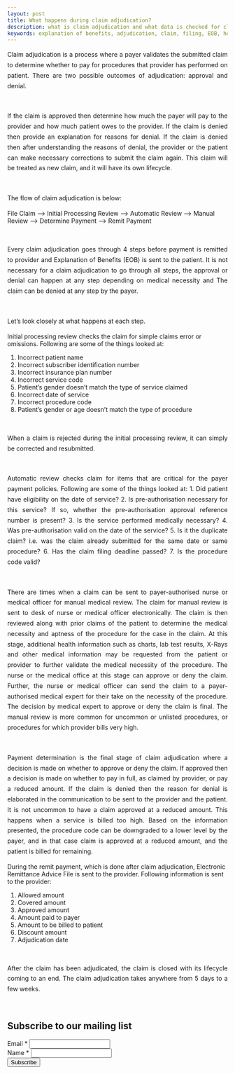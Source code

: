 ```yaml
---
layout: post
title: What happens during claim adjudication?
description: what is claim adjudication and what data is checked for claim adjudication?
keywords: explanation of benefits, adjudication, claim, filing, EOB, health insurance, remittance, electronic remittance, initial review, payer, provider, payment, claim review
---
```


<p style="text-align: justify;line-height: 1.7">
Claim adjudication is a process where a payer validates the submitted claim to determine whether to pay for procedures that provider has performed on patient. There are two possible outcomes of adjudication: approval and denial. 
</p> <br />

<p style="text-align: justify;line-height: 1.7">
If the claim is approved then determine how much the payer will pay to the provider and how much patient owes to the provider. If the claim is denied then provide an explanation for reasons for denial. If the claim is denied then after understanding the reasons of denial, the provider or the patient can make necessary corrections to submit the claim again. This claim will be treated as new claim, and it will have its own lifecycle. 
</p> <br />

<p style="text-align: justify;line-height: 1.7">
The flow of claim adjudication is below:

File Claim --> Initial Processing Review --> Automatic Review --> Manual Review --> Determine Payment --> Remit Payment
</p> <br />

<p style="text-align: justify;line-height: 1.7">
Every claim adjudication goes through 4 steps before payment is remitted to provider and Explanation of Benefits (EOB) is sent to the patient. It is not necessary for a claim adjudication to go through all steps, the approval or denial can happen at any step depending on medical necessity and The claim can be denied at any step by the payer.
</p> <br />

<p style="text-align: justify;line-height: 1.7">
Let’s look closely at what happens at each step. 


Initial processing review checks the claim for simple claims error or omissions. Following are some of the things looked at: 
1. Incorrect patient name 
2. Incorrect subscriber identification number
3. Incorrect insurance plan number
4. Incorrect service code
5. Patient’s gender doesn’t match the type of service claimed
6. Incorrect date of service
7. Incorrect procedure code
8. Patient’s gender or age doesn’t match the type of procedure
</p> <br />

<p style="text-align: justify;line-height: 1.7">
When a claim is rejected during the initial processing review, it can simply be corrected and resubmitted.
</p> <br />

<p style="text-align: justify;line-height: 1.7">
Automatic review checks claim for items that are critical for the payer payment policies. Following are some of the things looked at:
1. Did patient have eligibility on the date of service?
2. Is pre-authorisation necessary for this service? If so, whether the pre-authorisation approval reference number is present? 
3. Is the service performed medically necessary?
4. Was pre-authorisation valid on the date of the service?
5. Is it the duplicate claim? i.e. was the claim already submitted for the same date or same procedure?
6. Has the claim filing deadline passed? 
7. Is the procedure code valid?
</p> <br />

<p style="text-align: justify;line-height: 1.7">
There are times when a claim can be sent to payer-authorised nurse or medical officer for manual medical review. The claim for manual review is sent to desk of nurse or medical officer electronically. The claim is then reviewed along with prior claims of the patient to determine the medical necessity and aptness of the procedure for the case in the claim. At this stage, additional health information such as charts, lab test results, X-Rays and other medical information may be requested from the patient or provider to further validate the medical necessity of the procedure. The nurse or the medical office at this stage can approve or deny the claim. Further, the nurse or medical officer can send the claim to a payer-authorised medical expert for their take on the necessity of the procedure. The decision by medical expert to approve or deny the claim is final. The manual review is more common for uncommon or unlisted procedures, or procedures for which provider bills very high.
</p> <br />

<p style="text-align: justify;line-height: 1.7">
Payment determination is the final stage of claim adjudication where a decision is made on whether to approve or deny the claim. If approved then a decision is made on whether to pay in full, as claimed by provider, or pay a reduced amount. If the claim is denied then the reason for denial is elaborated in the communication to be sent to the provider and the patient. It is not uncommon to have a claim approved at a reduced amount. This happens when a service is billed too high. Based on the information presented, the procedure code can be downgraded to a lower level by the payer, and in that case claim is approved at a reduced amount, and the patient is billed for remaining. 

During the remit payment, which is done after claim adjudication, Electronic Remittance Advice File is sent to the provider. Following information is sent to the provider:
1. Allowed amount
2. Covered amount
3. Approved amount
4. Amount paid to payer
5. Amount to be billed to patient
6. Discount amount
7. Adjudication date
</p> <br />

<p style="text-align: justify;line-height: 1.7">
After the claim has been adjudicated, the claim is closed with its lifecycle coming to an end. The claim adjudication takes anywhere from 5 days to a few weeks.
</p> <br />


<form action="https://gmail.us20.list-manage.com/subscribe/post?u=0e628327d496d7cbe86598540&amp;id=801bf936e2" method="post" id="mc-embedded-subscribe-form" name="mc-embedded-subscribe-form" class="validate" target="_blank" novalidate>
    <div id="mc_embed_signup_scroll">
	<h2>Subscribe to our mailing list</h2>
<div class="mc-field-group">
	<label for="mce-EMAIL">Email  <span class="asterisk">*</span>
</label>
	<input type="email" value="" name="EMAIL" class="required email" id="mce-EMAIL">
</div>
<div class="mc-field-group">
	<label for="mce-FNAME">Name  <span class="asterisk">*</span>
</label>
	<input type="text" value="" name="FNAME" class="required" id="mce-FNAME">
</div>
	<div id="mce-responses" class="clear">
		<div class="response" id="mce-error-response" style="display:none"></div>
		<div class="response" id="mce-success-response" style="display:none"></div>
	</div>    
    <div style="position: absolute; left: -5000px;" aria-hidden="true"><input type="text" name="b_0e628327d496d7cbe86598540_801bf936e2" tabindex="-1" value=""></div>
    <div class="clear"><input type="submit" value="Subscribe" name="subscribe" id="mc-embedded-subscribe" class="button"></div>
    </div>
</form>

<script type='text/javascript' src='//s3.amazonaws.com/downloads.mailchimp.com/js/mc-validate.js'></script><script type='text/javascript'>(function($) {window.fnames = new Array(); window.ftypes = new Array();fnames[0]='EMAIL';ftypes[0]='email';fnames[1]='FNAME';ftypes[1]='text';fnames[3]='ADDRESS';ftypes[3]='address';fnames[4]='PHONE';ftypes[4]='phone';fnames[5]='BIRTHDAY';ftypes[5]='birthday';}(jQuery));var $mcj = jQuery.noConflict(true);</script>


<br />
